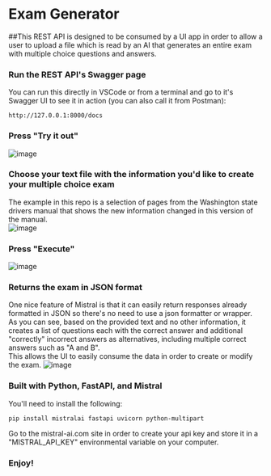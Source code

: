 # Exam Generator
##This REST API is designed to be consumed by a UI app in order to allow a user to upload a file which is read by an AI that generates an entire exam with multiple choice questions and answers.  
### Run the REST API's Swagger page 
You can run this directly in VSCode or from a terminal and go to it's Swagger UI to see it in action (you can also call it from Postman):  
```
http://127.0.0.1:8000/docs
```
### Press "Try it out"  
![image](https://github.com/rcorvus/ExamGenerator/assets/5025458/2c8753bd-5bbc-4938-b776-368248880a9a)

### Choose your text file with the information you'd like to create your multiple choice exam  
The example in this repo is a selection of pages from the Washington state drivers manual that shows the new information changed in this version of the manual.  
![image](https://github.com/rcorvus/ExamGenerator/assets/5025458/9fbf198e-a2ab-4b31-96bc-2ed5cb0c5d16)

### Press "Execute"  
![image](https://github.com/rcorvus/ExamGenerator/assets/5025458/389ed2a3-9c35-424c-8c37-b0bafa333910)

### Returns the exam in JSON format  
One nice feature of Mistral is that it can easily return responses already formatted in JSON so there's no need to use a json formatter or wrapper.  
As you can see, based on the provided text and no other information, it creates a list of questions each with the correct answer and additional "correctly" incorrect answers as alternatives, including multiple correct answers such as "A and B".  
This allows the UI to easily consume the data in order to create or modify the exam.
![image](https://github.com/rcorvus/ExamGenerator/assets/5025458/40e2a968-c565-484a-9a6a-ac7357697fd2)


### Built with Python, FastAPI, and Mistral  
You'll need to install the following:  
``` 
pip install mistralai fastapi uvicorn python-multipart  
```
Go to the mistral-ai.com site in order to create your api key and store it in a "MISTRAL_API_KEY" environmental variable on your computer.

### Enjoy!
